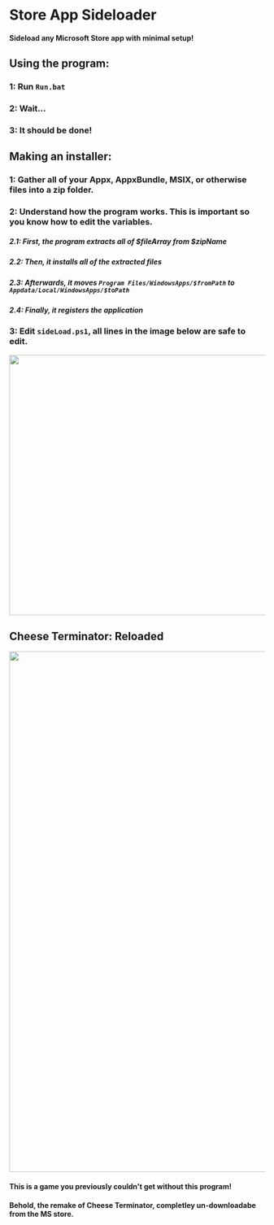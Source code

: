 # Store App Sideloader
#### Sideload any Microsoft Store app with minimal setup!
## Using the program:
### 1: Run `Run.bat`
### 2: Wait...
### 3: It should be done!
## Making an installer:
### 1: Gather all of your Appx, AppxBundle, MSIX, or otherwise files into a zip folder.
### 2: Understand how the program works. This is important so you know how to edit the variables.
##### 2.1: First, the program extracts all of $fileArray from $zipName
##### 2.2: Then, it installs all of the extracted files
##### 2.3: Afterwards, it moves `Program Files/WindowsApps/$fromPath` to `Appdata/Local/WindowsApps/$toPath`
##### 2.4: Finally, it registers the application
### 3: Edit `sideLoad.ps1`, all lines in the image below are safe to edit.

<img src="https://user-images.githubusercontent.com/51035517/231390975-aadae227-7d7c-4e99-9db9-cda942910641.png" width="512">

## Cheese Terminator: Reloaded
<img src="https://user-images.githubusercontent.com/51035517/231385694-3eed24b5-06d2-47fc-a2ed-7390332d3707.png" width="1024">

#### This is a game you previously couldn't get without this program!
#### Behold, the remake of Cheese Terminator, completley un-downloadabe from the MS store.
